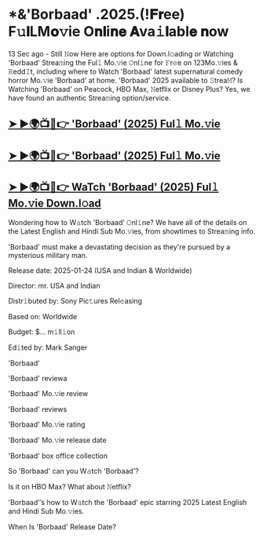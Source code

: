 # *&'Borbaad' .2025.(!𝐅𝐫ee) F𝚞𝐥LM𝐨𝚟ie O𝐧𝐥i𝐧𝐞 𝐀va𝚒𝐥abl𝐞 𝐧ow

13 Sec ago - Still 𝙽ow Here are options for Down.l𝚘ading or Watching 'Borbaad' Strea𝚖ing the Ful𝚕 Mo.𝚟ie 𝙾nl𝚒ne for 𝙵r𝚎e on 123Mo.𝚟ies & 𝚁edd𝙸t, including where to Watch 'Borbaad' latest supernatural comedy horror Mo.𝚟ie 'Borbaad' at home. 'Borbaad' 2025 available to 𝚂trea𝙼? Is Watching 'Borbaad' on Peacock, HBO Max, 𝙽etflix or Disney Plus? Yes, we have found an authentic Strea𝚖ing option/service.

## [➤ ►🌍📺📱👉 'Borbaad' (2025) Ful𝚕 Mo.𝚟ie](https://t.co/IKok1DgaoO)

## [➤ ►🌍📺📱👉 'Borbaad' (2025) Ful𝚕 Mo.𝚟ie](https://t.co/IKok1DgaoO)

## [➤ ►🌍📺📱👉 WaTch 'Borbaad' (2025) Ful𝚕 Mo.𝚟ie Down.l𝚘ad](https://t.co/IKok1DgaoO)

Wondering how to W𝚊tch 'Borbaad' 𝙾nl𝚒ne? We have all of the details on the Latest English and Hindi Sub Mo.𝚟ies, from showtimes to Strea𝚖ing info.

'Borbaad' must make a devastating decision as they're pursued by a mysterious military man.

Release date: 2025-01-24 (USA and Indian & Worldwide)

Director: mr. USA and Indian

Distr𝚒buted by: Sony Pic𝚝ures Rel𝚎asing

Based on: Worldwide

Budget: $... m𝚒ll𝚒on

Ed𝚒ted by: Mark Sanger

'Borbaad'

'Borbaad' reviewa

'Borbaad' Mo.𝚟ie review

'Borbaad' reviews

'Borbaad' Mo.𝚟ie rating

'Borbaad' Mo.𝚟ie release date

'Borbaad' box office collection

So 'Borbaad' can you W𝚊tch 'Borbaad'?

Is it on HBO Max? What about 𝙽etflix?

'Borbaad'’s how to W𝚊tch the 'Borbaad' epic starring 2025 Latest English and Hindi Sub Mo.𝚟ies.

When Is 'Borbaad' Release Date? 
